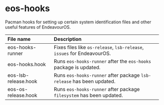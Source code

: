 # eos-hooks

Pacman hooks for setting up certain system identification files and other useful features of EndeavourOS.

File name | Description
:--- | :---
eos-hooks-runner | Fixes files like `os-release`, `lsb-release`, `issues` for EndeavourOS.
eos-hooks.hook | Runs `eos-hooks-runner` after the `eos-hooks` package is updated.
eos-lsb-release.hook | Runs `eos-hooks-runner` after package `lsb-release` has been updated.
eos-os-release.hook | Runs `eos-hooks-runner` after package `filesystem` has been updated.

